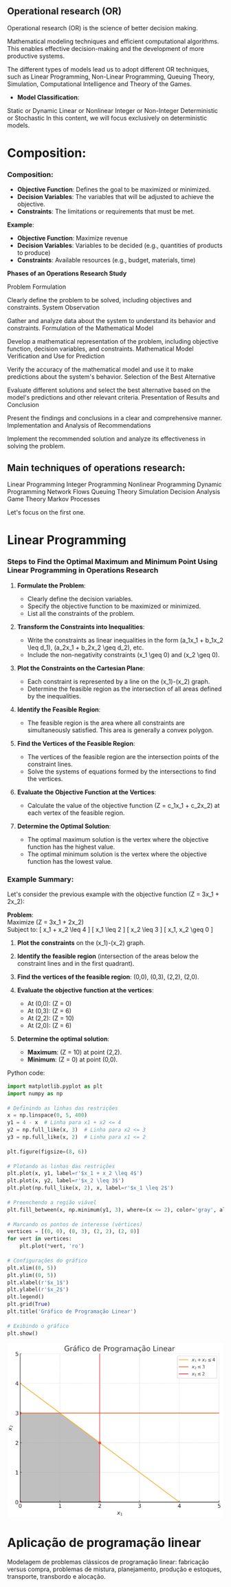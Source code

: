 ## Operational research (OR)

Operational research (OR) is the science of better decision making. 

Mathematical modeling techniques and efficient computational algorithms. This enables effective decision-making and the development of more productive systems.

The different types of models lead us to adopt different OR techniques, such as Linear Programming, Non-Linear Programming, Queuing Theory, Simulation, Computational Intelligence and Theory
of the Games.

- **Model Classification**:

Static or Dynamic
Linear or Nonlinear
Integer or Non-Integer
Deterministic or Stochastic
In this content, we will focus exclusively on deterministic models.

# Composition:
### Composition:
- **Objective Function**: Defines the goal to be maximized or minimized.
- **Decision Variables**: The variables that will be adjusted to achieve the objective.
- **Constraints**: The limitations or requirements that must be met.

**Example**:
- **Objective Function**: Maximize revenue
- **Decision Variables**: Variables to be decided (e.g., quantities of products to produce)
- **Constraints**: Available resources (e.g., budget, materials, time)




**Phases of an Operations Research Study**

Problem Formulation

Clearly define the problem to be solved, including objectives and constraints.
System Observation

Gather and analyze data about the system to understand its behavior and constraints.
Formulation of the Mathematical Model

Develop a mathematical representation of the problem, including objective function, decision variables, and constraints.
Mathematical Model Verification and Use for Prediction

Verify the accuracy of the mathematical model and use it to make predictions about the system's behavior.
Selection of the Best Alternative

Evaluate different solutions and select the best alternative based on the model's predictions and other relevant criteria.
Presentation of Results and Conclusion

Present the findings and conclusions in a clear and comprehensive manner.
Implementation and Analysis of Recommendations

Implement the recommended solution and analyze its effectiveness in solving the problem.



## Main techniques of operations research:
Linear Programming
Integer Programming
Nonlinear Programming
Dynamic Programming
Network Flows
Queuing Theory
Simulation
Decision Analysis
Game Theory
Markov Processes


Let's focus on the first one.

# Linear Programming



### Steps to Find the Optimal Maximum and Minimum Point  Using Linear Programming in Operations Research

1. **Formulate the Problem**:
   - Clearly define the decision variables.
   - Specify the objective function to be maximized or minimized.
   - List all the constraints of the problem.

2. **Transform the Constraints into Inequalities**:
   - Write the constraints as linear inequalities in the form \(a_1x_1 + b_1x_2 \leq d_1\), \(a_2x_1 + b_2x_2 \geq d_2\), etc.
   - Include the non-negativity constraints \(x_1 \geq 0\) and \(x_2 \geq 0\).

3. **Plot the Constraints on the Cartesian Plane**:
   - Each constraint is represented by a line on the \(x_1\)-\(x_2\) graph.
   - Determine the feasible region as the intersection of all areas defined by the inequalities.

4. **Identify the Feasible Region**:
   - The feasible region is the area where all constraints are simultaneously satisfied. This area is generally a convex polygon.

5. **Find the Vertices of the Feasible Region**:
   - The vertices of the feasible region are the intersection points of the constraint lines.
   - Solve the systems of equations formed by the intersections to find the vertices.

6. **Evaluate the Objective Function at the Vertices**:
   - Calculate the value of the objective function \(Z = c_1x_1 + c_2x_2\) at each vertex of the feasible region.

7. **Determine the Optimal Solution**:
   - The optimal maximum solution is the vertex where the objective function has the highest value.
   - The optimal minimum solution is the vertex where the objective function has the lowest value.

### Example Summary:

Let's consider the previous example with the objective function \(Z = 3x_1 + 2x_2\):

**Problem**:  
Maximize \(Z = 3x_1 + 2x_2\)  
Subject to:
\[
x_1 + x_2 \leq 4
\]
\[
x_1 \leq 2
\]
\[
x_2 \leq 3
\]
\[
x_1, x_2 \geq 0
\]

1. **Plot the constraints** on the \(x_1\)-\(x_2\) graph.
2. **Identify the feasible region** (intersection of the areas below the constraint lines and in the first quadrant).
3. **Find the vertices of the feasible region**: (0,0), (0,3), (2,2), (2,0).
4. **Evaluate the objective function at the vertices**:
   - At (0,0): \(Z = 0\)
   - At (0,3): \(Z = 6\)
   - At (2,2): \(Z = 10\)
   - At (2,0): \(Z = 6\)

5. **Determine the optimal solution**:
   - **Maximum**: \(Z = 10\) at point (2,2).
   - **Minimum**: \(Z = 0\) at point (0,0).


Python code:

```python
import matplotlib.pyplot as plt
import numpy as np

# Definindo as linhas das restrições
x = np.linspace(0, 5, 400)
y1 = 4 - x  # Linha para x1 + x2 <= 4
y2 = np.full_like(x, 3)  # Linha para x2 <= 3
y3 = np.full_like(x, 2)  # Linha para x1 <= 2

plt.figure(figsize=(8, 6))

# Plotando as linhas das restrições
plt.plot(x, y1, label=r'$x_1 + x_2 \leq 4$')
plt.plot(x, y2, label=r'$x_2 \leq 3$')
plt.plot(np.full_like(x, 2), x, label=r'$x_1 \leq 2$')

# Preenchendo a região viável
plt.fill_between(x, np.minimum(y1, 3), where=(x <= 2), color='gray', alpha=0.5)

# Marcando os pontos de interesse (vértices)
vertices = [(0, 0), (0, 3), (2, 2), (2, 0)]
for vert in vertices:
    plt.plot(*vert, 'ro')

# Configurações do gráfico
plt.xlim((0, 5))
plt.ylim((0, 5))
plt.xlabel(r'$x_1$')
plt.ylabel(r'$x_2$')
plt.legend()
plt.grid(True)
plt.title('Gráfico de Programação Linear')

# Exibindo o gráfico
plt.show()
```

![Linear Programming Graph](https://github.com/hanielrolemberg/computerscience/blob/master/Quantitative_Methods/operational_research/linearprogramming.png)

# Aplicação de programação linear
Modelagem de problemas clássicos de programação linear: fabricação versus compra, problemas de mistura, planejamento, produção e estoques, transporte, transbordo e alocação.
